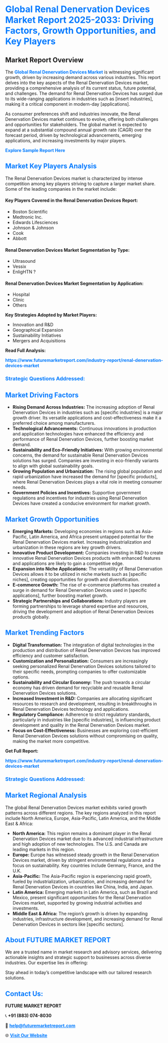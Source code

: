<h1 style="color: #007BFF;">Global Renal Denervation Devices Market Report 2025-2033: Driving Factors, Growth Opportunities, and Key Players</h1>

<section id="overview">
<h2>Market Report Overview</h2>
<p>The <a href="https://www.futuremarketreport.com/industry-report/renal-denervation-devices-market" style="color: #007BFF; text-decoration: none;"><strong>Global Renal Denervation Devices Market</strong></a> is witnessing significant growth, driven by increasing demand across various industries. This report delves into the key aspects of the Renal Denervation Devices market, providing a comprehensive analysis of its current status, future potential, and challenges. The demand for Renal Denervation Devices has surged due to its wide-ranging applications in industries such as [insert industries], making it a critical component in modern-day [applications].</p>
<p>As consumer preferences shift and industries innovate, the Renal Denervation Devices market continues to evolve, offering both challenges and opportunities for stakeholders. The global market is expected to expand at a substantial compound annual growth rate (CAGR) over the forecast period, driven by technological advancements, emerging applications, and increasing investments by major players.</p>
</section>

<section id="overview">
<p><a href="https://www.futuremarketreport.com/request-sample/reportId=54907" style="color: #007BFF; text-decoration: none;"><strong>Explore Sample Report Here</strong></a></p>
</section>

<section id="key-players">
<h2 style="color: #007BFF;">Market Key Players Analysis</h2>
<p>The Renal Denervation Devices market is characterized by intense competition among key players striving to capture a larger market share. Some of the leading companies in the market include:</p>
<h4>Key Players Covered in the Renal Denervation Devices Report:</h4>
<ul><li>Boston Scientific</li><li>Medtronic Inc.</li><li>Edwards Lifesciences</li><li>Johnson &amp; Johnson</li><li>Cook</li><li>Abbott</li></ul>
<h4>Renal Denervation Devices Market Segmentation by Type:</h4>
<ul><li>Ultrasound</li><li>Vessix</li><li>EnligHTN ?</li></ul>

<h4>Renal Denervation Devices Market Segmentation by Application:</h4>
<ul><li>Hospital</li><li>Clinic</li><li>Others</li></ul>
<p><strong>Key Strategies Adopted by Market Players:</strong></p>
<ul>
<li>Innovation and R&D</li>
<li>Geographical Expansion</li>
<li>Sustainability Initiatives</li>
<li>Mergers and Acquisitions</li>
</ul>
</section>

<section>
<p><strong>Read Full Analysis: </strong></p><a href="https://www.futuremarketreport.com/industry-report/renal-denervation-devices-market" style="color: #007BFF; text-decoration: none;"><strong>https://www.futuremarketreport.com/industry-report/renal-denervation-devices-market</strong></a>
<h3 style="color: #007BFF;">Strategic Questions Addressed:</h3>
</section>

<section id="driving-factors">
<h2 style="color: #007BFF;">Market Driving Factors</h2>
<ul>
<li><strong>Rising Demand Across Industries:</strong> The increasing adoption of Renal Denervation Devices in industries such as [specific industries] is a major growth driver. Its versatile applications and cost-effectiveness make it a preferred choice among manufacturers.</li>
<li><strong>Technological Advancements:</strong> Continuous innovations in production and application technologies have enhanced the efficiency and performance of Renal Denervation Devices, further boosting market demand.</li>
<li><strong>Sustainability and Eco-Friendly Initiatives:</strong> With growing environmental concerns, the demand for sustainable Renal Denervation Devices solutions has surged. Companies are investing in eco-friendly variants to align with global sustainability goals.</li>
<li><strong>Growing Population and Urbanization:</strong> The rising global population and rapid urbanization have increased the demand for [specific products], where Renal Denervation Devices plays a vital role in meeting consumer needs.</li>
<li><strong>Government Policies and Incentives:</strong> Supportive government regulations and incentives for industries using Renal Denervation Devices have created a conducive environment for market growth.</li>
</ul>
</section>

<section id="growth-opportunities">
<h2 style="color: #007BFF;">Market Growth Opportunities</h2>
<ul>
<li><strong>Emerging Markets:</strong> Developing economies in regions such as Asia-Pacific, Latin America, and Africa present untapped potential for the Renal Denervation Devices market. Increasing industrialization and urbanization in these regions are key growth drivers.</li>
<li><strong>Innovative Product Development:</strong> Companies investing in R&D to create innovative Renal Denervation Devices products with enhanced features and applications are likely to gain a competitive edge.</li>
<li><strong>Expansion into Niche Applications:</strong> The versatility of Renal Denervation Devices allows it to be utilized in niche markets such as [specific niches], creating opportunities for growth and diversification.</li>
<li><strong>E-commerce Growth:</strong> The rise of e-commerce platforms has created a surge in demand for Renal Denervation Devices used in [specific applications], further boosting market growth.</li>
<li><strong>Strategic Partnerships and Collaborations:</strong> Industry players are forming partnerships to leverage shared expertise and resources, driving the development and adoption of Renal Denervation Devices products globally.</li>
</ul>
</section>

<section id="trending-factors">
<h2 style="color: #007BFF;">Market Trending Factors</h2>
<ul>
<li><strong>Digital Transformation:</strong> The integration of digital technologies in the production and distribution of Renal Denervation Devices has improved efficiency and customer satisfaction.</li>
<li><strong>Customization and Personalization:</strong> Consumers are increasingly seeking personalized Renal Denervation Devices solutions tailored to their specific needs, prompting companies to offer customizable options.</li>
<li><strong>Sustainability and Circular Economy:</strong> The push towards a circular economy has driven demand for recyclable and reusable Renal Denervation Devices solutions.</li>
<li><strong>Increased Investment in R&D:</strong> Companies are allocating significant resources to research and development, resulting in breakthroughs in Renal Denervation Devices technology and applications.</li>
<li><strong>Regulatory Compliance:</strong> Adherence to strict regulatory standards, particularly in industries like [specific industries], is influencing product development and quality in the Renal Denervation Devices market.</li>
<li><strong>Focus on Cost-Effectiveness:</strong> Businesses are exploring cost-efficient Renal Denervation Devices solutions without compromising on quality, making the market more competitive.</li>
</ul>
</section>

<section>
<p><strong>Get Full Report: </strong></p><a href="https://www.futuremarketreport.com/industry-report/renal-denervation-devices-market" style="color: #007BFF; text-decoration: none;"><strong>https://www.futuremarketreport.com/industry-report/renal-denervation-devices-market</strong></a>
<h3 style="color: #007BFF;">Strategic Questions Addressed:</h3>
</section>


<section id="regional-analysis">
<h2 style="color: #007BFF;">Market Regional Analysis</h2>
<p>The global Renal Denervation Devices market exhibits varied growth patterns across different regions. The key regions analyzed in this report include North America, Europe, Asia-Pacific, Latin America, and the Middle East & Africa:</p>
<ul>
<li><strong>North America:</strong> This region remains a dominant player in the Renal Denervation Devices market due to its advanced industrial infrastructure and high adoption of new technologies. The U.S. and Canada are leading markets in this region.</li>
<li><strong>Europe:</strong> Europe has witnessed steady growth in the Renal Denervation Devices market, driven by stringent environmental regulations and a focus on sustainability. Key countries include Germany, France, and the U.K.</li>
<li><strong>Asia-Pacific:</strong> The Asia-Pacific region is experiencing rapid growth, fueled by industrialization, urbanization, and increasing demand for Renal Denervation Devices in countries like China, India, and Japan.</li>
<li><strong>Latin America:</strong> Emerging markets in Latin America, such as Brazil and Mexico, present significant opportunities for the Renal Denervation Devices market, supported by growing industrial activities and investments.</li>
<li><strong>Middle East & Africa:</strong> The region’s growth is driven by expanding industries, infrastructure development, and increasing demand for Renal Denervation Devices in sectors like [specific sectors].</li>
</ul>
</section>

<footer>
<h2 style="color: #007BFF;">About FUTURE MARKET REPORT</h2>
<p>We are a trusted name in market research and advisory services, delivering actionable insights and strategic support to businesses across diverse industries. Our expertise lies in offering:</p>

<p>Stay ahead in today’s competitive landscape with our tailored research solutions.</p>

<h2 style="color: #007BFF;">Contact Us:</h2>
<p><strong>FUTURE MARKET REPORT</strong></p>
<p>📞 <strong>+91 (883) 074-8030</strong></p>
<p>📧 <strong><a href="mailto:help@futuremarketreport.com" style="color: #007BFF;">help@futuremarketreport.com</a></strong></p>
<p>🌐 <strong><a href="https://www.futuremarketreport.com/" style="color: #007BFF;">Visit Our Website</a></strong></p>
</footer>